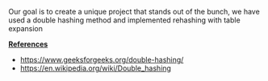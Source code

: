 Our goal is to create a unique project that stands out of the bunch, we have used a double hashing method and implemented rehashing with table expansion

[**References**]()
- https://www.geeksforgeeks.org/double-hashing/
- https://en.wikipedia.org/wiki/Double_hashing
